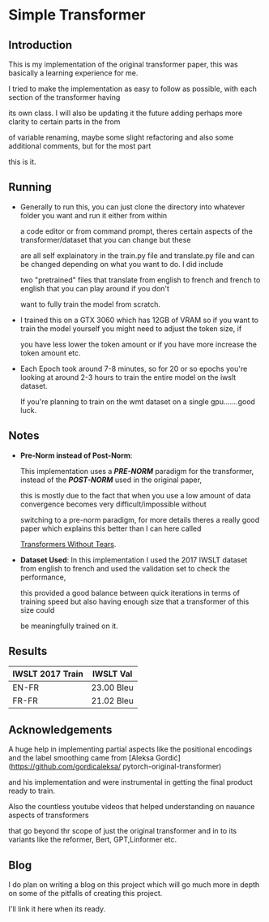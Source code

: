 # Simple Transformer

## Introduction
This is my implementation of the original transformer paper, this was basically a learning experience for me.

I tried to make the implementation as easy to follow as possible, with each section of the transformer having

its own class. I will also be updating it the future adding perhaps more clarity to certain parts in the from 

of variable renaming, maybe some slight refactoring and also some additional comments, but for the most part

this is it.

## Running
- Generally to run this, you can just clone the directory into whatever folder you want and run it either from within
  
    a code editor or from command prompt, theres certain aspects of the transformer/dataset that you can change but these

    are all self explainatory in the train.py file and translate.py file and can be changed depending on what you want to do. I did include

    two "pretrained" files that translate from english to french and french to english that you can play around if you don't

    want to fully train the model from scratch.

- I trained this on a GTX 3060 which has 12GB of VRAM so if you want to train the model yourself you might need to adjust the token size, if
  
    you have less lower the token amount or if you have more increase the token amount etc.

- Each Epoch took around 7-8 minutes, so for 20 or so epochs you're looking at around 2-3 hours to train the entire model on the iwslt dataset.
  
  If you're planning to train on the wmt dataset on a single gpu.......good luck.

## Notes
- **Pre-Norm instead of Post-Norm**:
  
    This implementation uses a ***PRE-NORM*** paradigm for the transformer, instead of the ***POST-NORM*** used in the original paper,

    this is mostly due to the fact that when you use a low amount of data convergence becomes very difficult/impossible without

    switching to a pre-norm paradigm, for more details theres a really good paper which explains this better than I can here called

    [Transformers Without Tears](https://arxiv.org/abs/1910.05895).

- **Dataset Used**:
  In this implementation I used the 2017 IWSLT dataset from english to french and used the validation set to check the performance,

    this provided a good balance between quick iterations in terms of training speed but also having enough size that a transformer of this size could

    be meaningfully trained on it.

## Results
 |IWSLT 2017 Train|IWSLT Val|
 |-----|-----|
 |EN-FR|23.00 Bleu
 |FR-FR|21.02 Bleu

## Acknowledgements

A huge help in implementing partial aspects like the positional encodings and the label smoothing came from [Aleksa Gordić](https://github.com/gordicaleksa/
    pytorch-original-transformer) 

and his implementation and were instrumental in getting the final product ready to train.

Also the countless youtube videos that helped understanding on nauance aspects of transformers

that go beyond thr scope of just the original transformer and in to its variants like the reformer, Bert, GPT,Linformer etc.

## Blog
I do plan on writing a blog on this project which will go much more in depth on some of the pitfalls of creating this project.

I'll link it here when its ready.